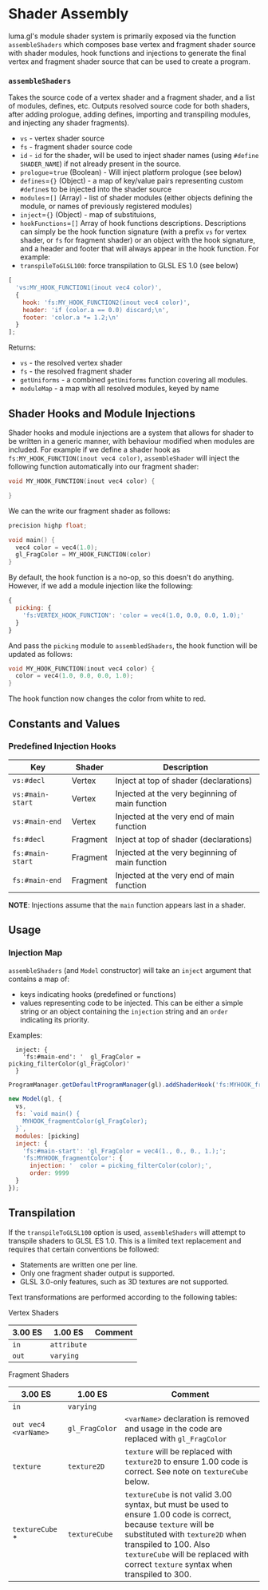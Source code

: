 # Shader Assembly

luma.gl's module shader system is primarily exposed via the function `assembleShaders` which composes base vertex and fragment shader source with shader modules, hook functions and injections to generate the final vertex and fragment shader source that can be used to create a program.

### `assembleShaders`

Takes the source code of a vertex shader and a fragment shader, and a list of modules, defines, etc. Outputs resolved source code for both shaders, after adding prologue, adding defines, importing and transpiling modules, and injecting any shader fragments).

- `vs` - vertex shader source
- `fs` - fragment shader source code
- `id` - `id` for the shader, will be used to inject shader names (using `#define SHADER_NAME`) if not already present in the source.
- `prologue`=`true` (Boolean) - Will inject platform prologue (see below)
- `defines`=`{}` (Object) - a map of key/value pairs representing custom `#define`s to be injected into the shader source
- `modules`=`[]` (Array) - list of shader modules (either objects defining the module, or names of previously registered modules)
- `inject`=`{}` (Object) - map of substituions,
- `hookFunctions`=`[]` Array of hook functions descriptions. Descriptions can simply be the hook function signature (with a prefix `vs` for vertex shader, or `fs` for fragment shader) or an object with the hook signature, and a header and footer that will always appear in the hook function. For example:
- `transpileToGLSL100`: force transpilation to GLSL ES 1.0 (see below)

```js
[
  'vs:MY_HOOK_FUNCTION1(inout vec4 color)',
  {
    hook: 'fs:MY_HOOK_FUNCTION2(inout vec4 color)',
    header: 'if (color.a == 0.0) discard;\n',
    footer: 'color.a *= 1.2;\n'
  }
];
```

Returns:

- `vs` - the resolved vertex shader
- `fs` - the resolved fragment shader
- `getUniforms` - a combined `getUniforms` function covering all modules.
- `moduleMap` - a map with all resolved modules, keyed by name

## Shader Hooks and Module Injections

Shader hooks and module injections are a system that allows for shader to be written in a generic manner, with behaviour modified when modules are included. For example if we define a shader hook as `fs:MY_HOOK_FUNCTION(inout vec4 color)`, `assembleShader` will inject the following function automatically into our fragment shader:

```c
void MY_HOOK_FUNCTION(inout vec4 color) {

}
```

We can the write our fragment shader as follows:

```c
precision highp float;

void main() {
  vec4 color = vec4(1.0);
  gl_FragColor = MY_HOOK_FUNCTION(color)
}
```

By default, the hook function is a no-op, so this doesn't do anything. However, if we add a module injection like the following:

```js
{
  picking: {
    'fs:VERTEX_HOOK_FUNCTION': 'color = vec4(1.0, 0.0, 0.0, 1.0);'
  }
}
```

And pass the `picking` module to `assembledShaders`, the hook function will be updated as follows:

```c
void MY_HOOK_FUNCTION(inout vec4 color) {
  color = vec4(1.0, 0.0, 0.0, 1.0);
}
```

The hook function now changes the color from white to red.

## Constants and Values

### Predefined Injection Hooks

| Key              | Shader   | Description                                     |
| ---------------- | -------- | ----------------------------------------------- |
| `vs:#decl`       | Vertex   | Inject at top of shader (declarations)          |
| `vs:#main-start` | Vertex   | Injected at the very beginning of main function |
| `vs:#main-end`   | Vertex   | Injected at the very end of main function       |
| `fs:#decl`       | Fragment | Inject at top of shader (declarations)          |
| `fs:#main-start` | Fragment | Injected at the very beginning of main function |
| `fs:#main-end`   | Fragment | Injected at the very end of main function       |

**NOTE**: Injections assume that the `main` function appears last in a shader.

## Usage

### Injection Map

`assembleShaders` (and `Model` constructor) will take an `inject` argument that contains a map of:

- keys indicating hooks (predefined or functions)
- values representing code to be injected. This can be either a simple string or an object containing the `injection` string and an `order` indicating its priority.

Examples:

```
  inject: {
    'fs:#main-end': '  gl_FragColor = picking_filterColor(gl_FragColor)'
  }
```

```js
ProgramManager.getDefaultProgramManager(gl).addShaderHook('fs:MYHOOK_fragmentColor(inout vec4 color)');

new Model(gl, {
  vs,
  fs: `void main() {
    MYHOOK_fragmentColor(gl_FragColor);
  }`,
  modules: [picking]
  inject: {
    'fs:#main-start': 'gl_FragColor = vec4(1., 0., 0., 1.);';
    'fs:MYHOOK_fragmentColor': {
      injection: '  color = picking_filterColor(color);',
      order: 9999
  }
});
```

## Transpilation

If the `transpileToGLSL100` option is used, `assembleShaders` will attempt to transpile shaders to GLSL ES 1.0. This is a limited text replacement and requires that certain conventions be followed:

- Statements are written one per line.
- Only one fragment shader output is supported.
- GLSL 3.0-only features, such as 3D textures are not supported.

Text transformations are performed according to the following tables:

Vertex Shaders

| 3.00 ES | 1.00 ES     | Comment |
| ------- | ----------- | ------- |
| `in`    | `attribute` |         |
| `out`   | `varying`   |         |

Fragment Shaders

| 3.00 ES              | 1.00 ES        | Comment                                                                                                                                                                                                                                                           |
| -------------------- | -------------- | ----------------------------------------------------------------------------------------------------------------------------------------------------------------------------------------------------------------------------------------------------------------- |
| `in`                 | `varying`      |                                                                                                                                                                                                                                                                   |
| `out vec4 <varName>` | `gl_FragColor` | `<varName>` declaration is removed and usage in the code are replaced with `gl_FragColor`                                                                                                                                                                         |
| `texture`            | `texture2D`    | `texture` will be replaced with `texture2D` to ensure 1.00 code is correct. See note on `textureCube` below.                                                                                                                                                      |
| `textureCube` \*     | `textureCube`  | `textureCube` is not valid 3.00 syntax, but must be used to ensure 1.00 code is correct, because `texture` will be substituted with `texture2D` when transpiled to 100. Also `textureCube` will be replaced with correct `texture` syntax when transpiled to 300. |
